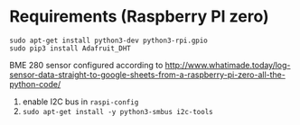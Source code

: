 # Requirements (Raspberry PI zero)

```
sudo apt-get install python3-dev python3-rpi.gpio
sudo pip3 install Adafruit_DHT

```


BME 280 sensor configured according to http://www.whatimade.today/log-sensor-data-straight-to-google-sheets-from-a-raspberry-pi-zero-all-the-python-code/

1. enable I2C bus in `raspi-config`
2. `sudo apt-get install -y python3-smbus i2c-tools`